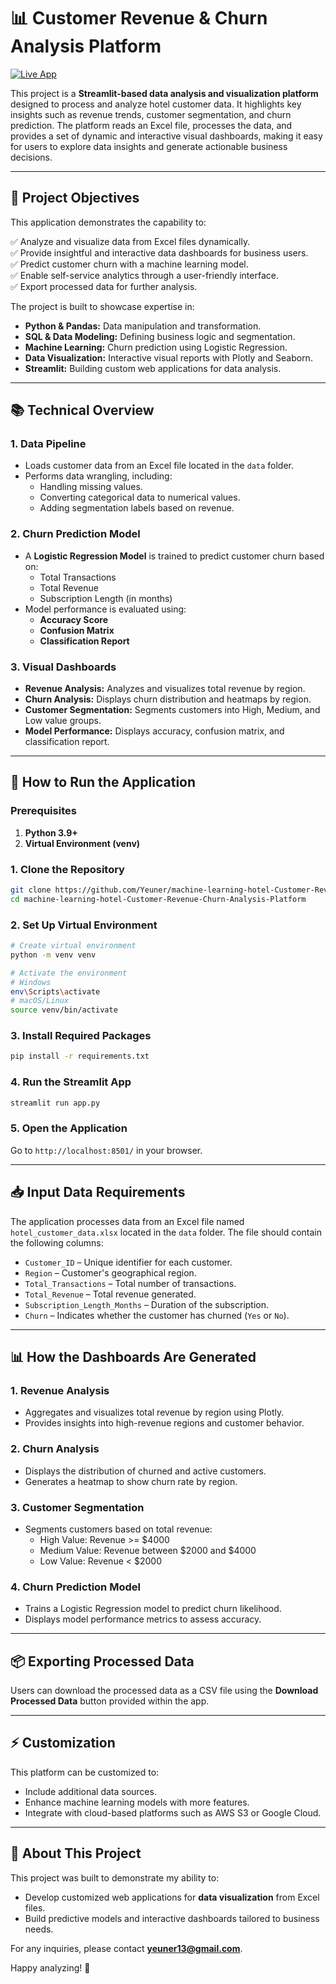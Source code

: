 # 📊 Customer Revenue & Churn Analysis Platform


[![Live App](https://img.shields.io/badge/LIVE%20APP-CLICK%20TO%20VIEW-green?style=for-the-badge)](https://hotelappanalysis.streamlit.app)

This project is a **Streamlit-based data analysis and visualization platform** designed to process and analyze hotel customer data. It highlights key insights such as revenue trends, customer segmentation, and churn prediction. The platform reads an Excel file, processes the data, and provides a set of dynamic and interactive visual dashboards, making it easy for users to explore data insights and generate actionable business decisions.

---

## 🎯 **Project Objectives**

This application demonstrates the capability to:

✅ Analyze and visualize data from Excel files dynamically.  
✅ Provide insightful and interactive data dashboards for business users.  
✅ Predict customer churn with a machine learning model.  
✅ Enable self-service analytics through a user-friendly interface.  
✅ Export processed data for further analysis.

The project is built to showcase expertise in:  
- **Python & Pandas:** Data manipulation and transformation.  
- **SQL & Data Modeling:** Defining business logic and segmentation.  
- **Machine Learning:** Churn prediction using Logistic Regression.  
- **Data Visualization:** Interactive visual reports with Plotly and Seaborn.  
- **Streamlit:** Building custom web applications for data analysis.

---

## 📚 **Technical Overview**

### 1. **Data Pipeline**
- Loads customer data from an Excel file located in the `data` folder.
- Performs data wrangling, including:
  - Handling missing values.
  - Converting categorical data to numerical values.
  - Adding segmentation labels based on revenue.

### 2. **Churn Prediction Model**
- A **Logistic Regression Model** is trained to predict customer churn based on:
  - Total Transactions
  - Total Revenue
  - Subscription Length (in months)
- Model performance is evaluated using:
  - **Accuracy Score**
  - **Confusion Matrix**
  - **Classification Report**

### 3. **Visual Dashboards**
- **Revenue Analysis:** Analyzes and visualizes total revenue by region.
- **Churn Analysis:** Displays churn distribution and heatmaps by region.
- **Customer Segmentation:** Segments customers into High, Medium, and Low value groups.
- **Model Performance:** Displays accuracy, confusion matrix, and classification report.

---

## 🚀 **How to Run the Application**

### Prerequisites

1. **Python 3.9+**
2. **Virtual Environment (venv)**

### 1. **Clone the Repository**
```bash
git clone https://github.com/Yeuner/machine-learning-hotel-Customer-Revenue-Churn-Analysis-Platform
cd machine-learning-hotel-Customer-Revenue-Churn-Analysis-Platform
```

### 2. **Set Up Virtual Environment**
```bash
# Create virtual environment
python -m venv venv

# Activate the environment
# Windows
env\Scripts\activate
# macOS/Linux
source venv/bin/activate
```

### 3. **Install Required Packages**
```bash
pip install -r requirements.txt
```

### 4. **Run the Streamlit App**
```bash
streamlit run app.py
```

### 5. **Open the Application**
Go to `http://localhost:8501/` in your browser.

---

## 📥 **Input Data Requirements**

The application processes data from an Excel file named `hotel_customer_data.xlsx` located in the `data` folder. The file should contain the following columns:

- `Customer_ID` – Unique identifier for each customer.
- `Region` – Customer's geographical region.
- `Total_Transactions` – Total number of transactions.
- `Total_Revenue` – Total revenue generated.
- `Subscription_Length_Months` – Duration of the subscription.
- `Churn` – Indicates whether the customer has churned (`Yes` or `No`).

---

## 📊 **How the Dashboards Are Generated**

### 1. **Revenue Analysis**
- Aggregates and visualizes total revenue by region using Plotly.
- Provides insights into high-revenue regions and customer behavior.

### 2. **Churn Analysis**
- Displays the distribution of churned and active customers.
- Generates a heatmap to show churn rate by region.

### 3. **Customer Segmentation**
- Segments customers based on total revenue:
  - High Value: Revenue >= $4000
  - Medium Value: Revenue between $2000 and $4000
  - Low Value: Revenue < $2000

### 4. **Churn Prediction Model**
- Trains a Logistic Regression model to predict churn likelihood.
- Displays model performance metrics to assess accuracy.

---

## 📦 **Exporting Processed Data**

Users can download the processed data as a CSV file using the **Download Processed Data** button provided within the app.

---

## ⚡️ **Customization**

This platform can be customized to:
- Include additional data sources.
- Enhance machine learning models with more features.
- Integrate with cloud-based platforms such as AWS S3 or Google Cloud.

---

## 📝 **About This Project**

This project was built to demonstrate my ability to:
- Develop customized web applications for **data visualization** from Excel files.
- Build predictive models and interactive dashboards tailored to business needs.

For any inquiries, please contact **[yeuner13@gmail.com](mailto:yeuner13@gmail.com)**.

Happy analyzing! 🎉

